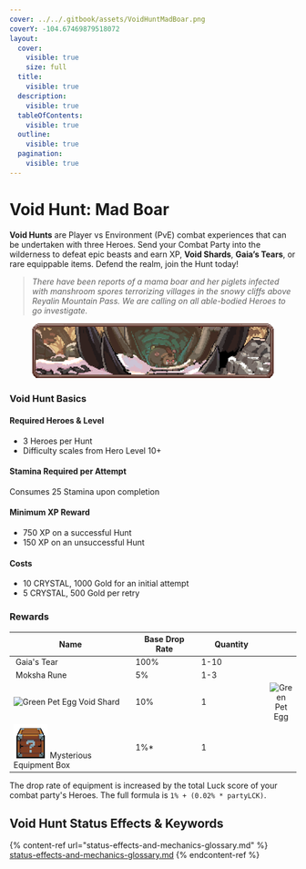 ```yaml
---
cover: ../../.gitbook/assets/VoidHuntMadBoar.png
coverY: -104.67469879518072
layout:
  cover:
    visible: true
    size: full
  title:
    visible: true
  description:
    visible: true
  tableOfContents:
    visible: true
  outline:
    visible: true
  pagination:
    visible: true
---
```


# Void Hunt: Mad Boar

**Void Hunts** are Player vs Environment (PvE) combat experiences that can be undertaken with three Heroes. Send your Combat Party into the wilderness to defeat epic beasts and earn XP, **Void Shards**, **Gaia’s Tears**, or rare equippable items. Defend the realm, join the Hunt today!

> _There have been reports of a mama boar and her piglets infected with manshroom spores terrorizing villages in the snowy cliffs above Reyalin Mountain Pass. We are calling on all able-bodied Heroes to go investigate._

<figure><img src="../../.gitbook/assets/image.png" alt=""><figcaption></figcaption></figure>

### Void Hunt Basics

#### Required Heroes & Level

* 3 Heroes per Hunt
* Difficulty scales from Hero Level 10+

#### Stamina Required per Attempt

Consumes 25 Stamina upon completion

#### Minimum XP Reward

* 750 XP on a successful Hunt
* 150 XP on an unsuccessful Hunt

#### Costs

* 10 CRYSTAL, 1000 Gold for an initial attempt
* 5 CRYSTAL, 500 Gold per retry

### Rewards

<table><thead><tr><th width="372.44245696361145">Name</th><th width="184">Base Drop Rate</th><th width="170">Quantity</th><th data-hidden align="center"></th></tr></thead><tbody><tr><td><img src="https://defi-kingdoms.b-cdn.net/art-assets/items/gaias-tear.png" alt="" data-size="original"> Gaia's Tear</td><td>100%</td><td>1-10</td><td align="center"></td></tr><tr><td><img src="https://defi-kingdoms.b-cdn.net/art-assets/items/moksha-rune.gif" alt="" data-size="original"> Moksha Rune</td><td>5%</td><td>1-3</td><td align="center"></td></tr><tr><td><img src="https://defi-kingdoms.b-cdn.net/art-assets/items/void.gif" alt="Green Pet Egg"> Void Shard</td><td>10%</td><td>1</td><td align="center"><img src="https://defi-kingdoms.b-cdn.net/art-assets/items/pet-egg-green.png" alt="Green Pet Egg"></td></tr><tr><td><img src="../../.gitbook/assets/equipment_box_small.gif" alt="" data-size="original"> Mysterious Equipment Box</td><td>1%*</td><td>1</td><td align="center"></td></tr></tbody></table>

The drop rate of equipment is increased by the total Luck score of your combat party's Heroes. The full formula is `1% + (0.02% * partyLCK)`.

## Void Hunt Status Effects & Keywords

{% content-ref url="status-effects-and-mechanics-glossary.md" %}
[status-effects-and-mechanics-glossary.md](status-effects-and-mechanics-glossary.md)
{% endcontent-ref %}
